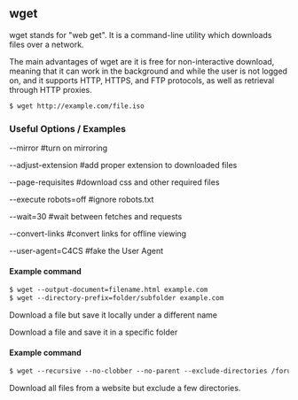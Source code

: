 ---
---

wget
-------
wget stands for "web get". It is a command-line utility which downloads files over a network.

The main advantages of wget are it is free for non-interactive download, meaning that it can work in the background and while the user is not logged on, and it supports HTTP, HTTPS, and FTP protocols, as well as retrieval through HTTP proxies.
<!-- minimal example -->

~~~ bash
$ wget http://example.com/file.iso
~~~

<!--more-->

### Useful Options / Examples
\-\-mirror #turn on mirroring

\-\-adjust-extension #add proper extension to downloaded files

\-\-page-requisites #download css and other required files

\-\-execute robots=off #ignore robots.txt

\-\-wait=30 #wait between fetches and requests

\-\-convert-links #convert links for offline viewing

\-\-user-agent=C4CS #fake the User Agent

#### Example command

~~~ bash
$ wget ‐‐output-document=filename.html example.com
$ wget ‐‐directory-prefix=folder/subfolder example.com
~~~

Download a file but save it locally under a different name

Download a file and save it in a specific folder

#### Example command

~~~ bash
$ wget ‐‐recursive ‐‐no-clobber ‐‐no-parent ‐‐exclude-directories /forums,/support http://example.com
~~~

Download all files from a website but exclude a few directories.

